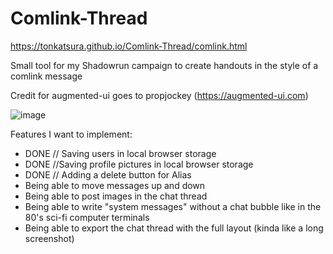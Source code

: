 # Comlink-Thread
https://tonkatsura.github.io/Comlink-Thread/comlink.html

Small tool for my Shadowrun campaign to create handouts in the style of a comlink message

Credit for augmented-ui goes to propjockey (https://augmented-ui.com)

![image](https://user-images.githubusercontent.com/115587388/235953446-1b8de81f-5b2b-4cfb-add0-082183ba75aa.png)

Features I want to implement:
- DONE // Saving users in local browser storage
- DONE //Saving profile pictures in local browser storage
- DONE // Adding a delete button for Alias
- Being able to move messages up and down
- Being able to post images in the chat thread
- Being able to write "system messages" without a chat bubble like in the 80's sci-fi computer terminals
- Being able to export the chat thread with the full layout (kinda like a long screenshot)

